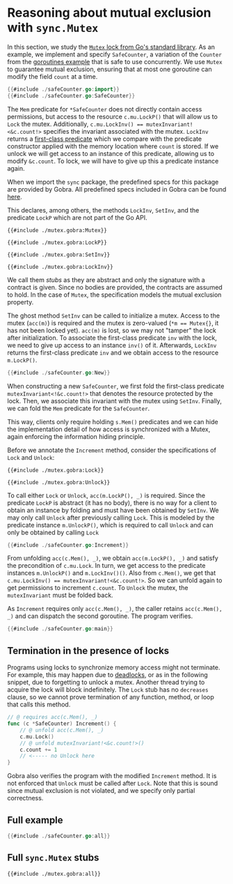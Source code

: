# Reasoning about mutual exclusion with `sync.Mutex`

In this section, we study the [`Mutex` lock from Go's standard library](https://pkg.go.dev/sync#Mutex).
As an example, we implement and specify `SafeCounter`, a variation of the `Counter` from the [goroutines example](./goroutine.md) that is safe to use concurrently.
We use `Mutex` to guarantee mutual exclusion, ensuring that at most one goroutine can modify the field `count` at a time.
``` go
{{#include ./safeCounter.go:import}}
{{#include ./safeCounter.go:SafeCounter}}
```

The `Mem` predicate for `*SafeCounter` does not directly contain access permissions, 
but access to the resource `c.mu.LockP()` that will allow us to `Lock` the mutex.
Additionally, `c.mu.LockInv() == mutexInvariant!<&c.count!>` specifies the invariant associated with the mutex.
`LockInv` returns a [first-class predicate](./first-class-predicates.md) which we compare with the predicate constructor applied with the memory location where `count` is stored.
If we unlock we will get access to an instance of this predicate, allowing us to modify `&c.count`.
To lock, we will have to give up this a predicate instance again.

<!-- TODO get the permissions only between Lock and Unlock -->
<!-- first-class predicate comparison -->

When we import the `sync` package, the 
predefined specs for this package are provided by Gobra.
All predefined specs included in Gobra can be found [here](https://github.com/viperproject/gobra/tree/master/src/main/resources/stubs).

<!-- Alternatively  you can produce the stubs folder in the current working directory by running Gobra with the `--debug` flag. -->
<!-- Note that stubs are included only for a subset of the Go standard library. -->
<!-- You may have to provide your own -->
<!-- with the option `-I` the provided stubs can be overridden -->



This declares, among others, the methods `LockInv`, `SetInv`, and the predicate `LockP` which are not part of the Go API.
``` gobra
{{#include ./mutex.gobra:Mutex}}

{{#include ./mutex.gobra:LockP}}

{{#include ./mutex.gobra:SetInv}}

{{#include ./mutex.gobra:LockInv}}
```
We call them _stubs_ as they are abstract and only the signature with a contract is given.
Since no bodies are provided, the contracts are assumed to hold.
In the case of `Mutex`, the specification models the mutual exclusion property.

The ghost method `SetInv` can be called to initialize a mutex.
Access to the mutex (`acc(m)`) is required and the mutex is zero-valued (`*m == Mutex{}`, it has not been locked yet).
`acc(m)` is lost, so we may not "tamper" the lock after initialization.
To associate the first-class predicate `inv` with the lock, we need to give up access to an instance `inv()` of it.
Afterwards, `LockInv` returns the first-class predicate `inv` and we obtain access to the resource `m.LockP()`.
``` go
{{#include ./safeCounter.go:New}}
```
When constructing a new `SafeCounter`,
we first fold the first-class predicate `mutexInvariant<!&c.count!>` that denotes the resource protected by the lock.
Then, we associate this invariant with the mutex using `SetInv`.
Finally, we can fold the `Mem` predicate for the `SafeCounter`.

This way, clients only require holding `s.Mem()` predicates and we can hide the implementation detail of how access is synchronized with a Mutex, again enforcing the information hiding principle.

Before we annotate the `Increment` method, consider the specifications of `Lock` and `Unlock`:
``` gobra
{{#include ./mutex.gobra:Lock}}

{{#include ./mutex.gobra:Unlock}}
```
To call either `Lock` or `Unlock`, `acc(m.LockP(), _)` is required.
Since the predicate `LockP` is abstract (it has no body), there is no way for a client to obtain an instance by folding and must have been obtained by `SetInv`.
We may only call `Unlock` after previously calling `Lock`.
This is modeled by the predicate instance `m.UnlockP()`, which is required to call `Unlock` and can only be obtained by calling `Lock`
``` go
{{#include ./safeCounter.go:Increment}}
```
From unfolding `acc(c.Mem(), _)`, we obtain `acc(m.LockP(), _)` and satisfy the precondition of `c.mu.Lock`.
In turn, we get access to the predicate instances `m.UnlockP()` and `m.LockInv()()`.
Also from `c.Mem()`, we get that `c.mu.LockInv() == mutexInvariant!<&c.count!>`.
So we can unfold again to get permissions to increment `c.count`.
To `Unlock` the mutex, the `mutexInvariant` must be folded back.


As `Increment` requires only `acc(c.Mem(), _)`, the caller retains `acc(c.Mem(), _)` and can dispatch the second goroutine.
The program verifies.
``` go
{{#include ./safeCounter.go:main}}
```

<!-- - TODO double Lock: quiz? -->
<!-- - TODO unlock without Lock: quiz? -->

## Termination in the presence of locks
Programs using locks to synchronize memory access might not terminate.
For example, this may happen due to [deadlocks](https://en.wikipedia.org/wiki/Deadlock_(computer_science)), or as in the following snippet, due to forgetting to unlock a mutex.
Another thread trying to acquire the lock will block indefinitely.
The `Lock` stub has no `decreases` clause, so we cannot prove termination of any function, method, or loop that calls this method.

``` go
// @ requires acc(c.Mem(), _)
func (c *SafeCounter) Increment() {
	// @ unfold acc(c.Mem(), _)
	c.mu.Lock()
	// @ unfold mutexInvariant!<&c.count!>()
	c.count += 1
	// <----- no Unlock here
}
```
Gobra also verifies the program with the modified `Increment` method.
It is not enforced that `Unlock` must be called after `Lock`.
Note that this is sound since mutual exclusion is not violated, and we specify only partial correctness.

## Full example
``` go
{{#include ./safeCounter.go:all}}
```

## Full `sync.Mutex` stubs
``` gobra
{{#include ./mutex.gobra:all}}
```
